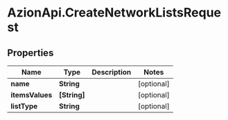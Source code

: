 # AzionApi.CreateNetworkListsRequest

## Properties

Name | Type | Description | Notes
------------ | ------------- | ------------- | -------------
**name** | **String** |  | [optional] 
**itemsValues** | **[String]** |  | [optional] 
**listType** | **String** |  | [optional] 


